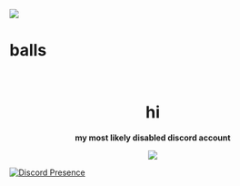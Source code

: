 <p allign="center">
<img src="https://cdn.discordapp.com/attachments/818180413201711125/831857429611806800/aboutme.png">

<h1 allign="center">balls</h1>
<br>
<h1 align="center">hi</h1>



<p align="center"><b>my most likely disabled discord account </b></p>


<p align="center">
<img src="https://discord.c99.nl/widget/theme-3/838910138005323797.png">

  [![Discord Presence](https://lanyard-profile-readme.vercel.app/api/400492744105000964)](https://discord.com/users/400492744105000964)









